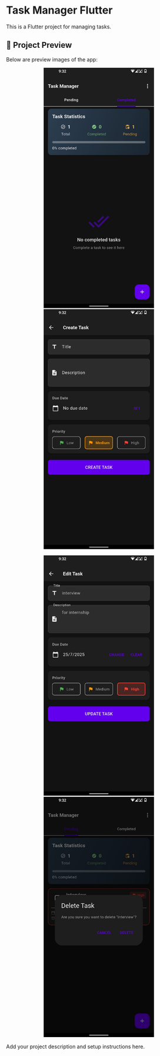 # Task Manager Flutter

This is a Flutter project for managing tasks.

## 📱 Project Preview

Below are preview images of the app:

<p align="center">
  <img src="assets/pic1.jpg" width="300" />
  <img src="assets/pic2.jpg" width="300" />
</p>

<p align="center">
  <img src="assets/pic3.jpg" width="300" />
  <img src="assets/pic4.jpg" width="300" />
</p>




Add your project description and setup instructions here.
